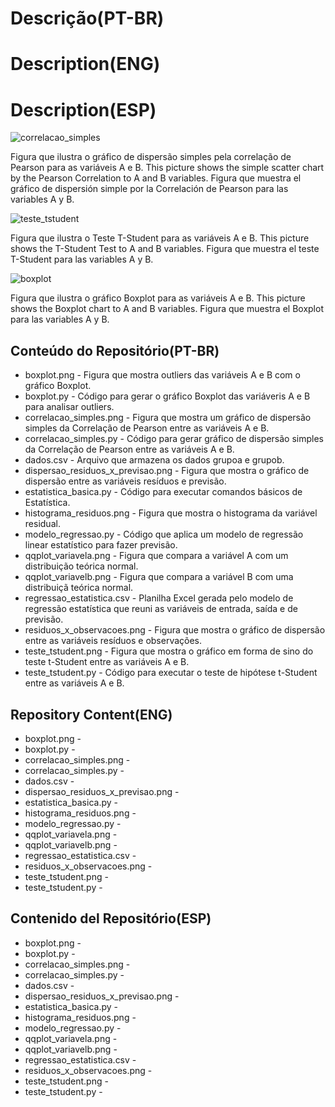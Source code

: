 # Descrição(PT-BR)
# Description(ENG)
# Description(ESP)

![correlacao_simples](https://github.com/wilmorales21/Scripts/assets/80546143/422d642c-ed1e-432d-807b-1f6d785706cf)

Figura que ilustra o gráfico de dispersão simples pela correlação de Pearson para as variáveis A e B. This picture shows the simple scatter chart by the Pearson Correlation to A and B variables. Figura que muestra el gráfico de dispersión simple por la Correlación de Pearson para las variables A y B. 

![teste_tstudent](https://github.com/wilmorales21/Scripts/assets/80546143/b219458b-aa3a-4915-b221-fc77fa86b830)

Figura que ilustra o Teste T-Student para as variáveis A e B. This picture shows the T-Student Test to A and B variables. Figura que muestra el teste T-Student para las variables A y B.

![boxplot](https://github.com/wilmorales21/Scripts/assets/80546143/e3d6718a-275b-4d14-b164-d4ddeb1314d3)

Figura que ilustra o gráfico Boxplot para as variáveis A e B. This picture shows the Boxplot chart to A and B variables. Figura que muestra el Boxplot para las variables A y B.

## Conteúdo do Repositório(PT-BR)
+ boxplot.png - Figura que mostra outliers das variáveis A e B com o gráfico Boxplot.
+ boxplot.py - Código para gerar o gráfico Boxplot das variáveris A e B para analisar outliers.
+ correlacao_simples.png - Figura que mostra um gráfico de dispersão simples da Correlação de Pearson entre as variáveis A e B. 
+ correlacao_simples.py - Código para gerar gráfico de dispersão simples da Correlação de Pearson entre as variáveis A e B.
+ dados.csv - Arquivo que armazena os dados grupoa e grupob.
+ dispersao_residuos_x_previsao.png - Figura que mostra o gráfico de dispersão entre as variáveis resíduos e previsão.
+ estatistica_basica.py - Código para executar comandos básicos de Estatística.
+ histograma_residuos.png - Figura que mostra o histograma da variável residual.
+ modelo_regressao.py - Código que aplica um modelo de regressão linear estatístico para fazer previsão.
+ qqplot_variavela.png - Figura que compara a variável A com um distribuição teórica normal.
+ qqplot_variavelb.png - Figura que compara a variável B com uma distribuiçã teórica normal.
+ regressao_estatistica.csv - Planilha Excel gerada pelo modelo de regressão estatística que reuni as variáveis de entrada, saída e de previsão.  
+ residuos_x_observacoes.png - Figura que mostra o gráfico de dispersão entre as variáveis resíduos e observações.
+ teste_tstudent.png - Figura que mostra o gráfico em forma de sino do teste t-Student entre as variáveis A e B.
+ teste_tstudent.py - Código para executar o teste de hipótese t-Student entre as variáveis A e B.
   
## Repository Content(ENG)
+ boxplot.png - 
+ boxplot.py - 
+ correlacao_simples.png - 
+ correlacao_simples.py - 
+ dados.csv - 
+ dispersao_residuos_x_previsao.png - 
+ estatistica_basica.py - 
+ histograma_residuos.png - 
+ modelo_regressao.py - 
+ qqplot_variavela.png - 
+ qqplot_variavelb.png - 
+ regressao_estatistica.csv - 
+ residuos_x_observacoes.png - 
+ teste_tstudent.png - 
+ teste_tstudent.py -

## Contenido del Repositório(ESP)
+ boxplot.png - 
+ boxplot.py - 
+ correlacao_simples.png - 
+ correlacao_simples.py - 
+ dados.csv - 
+ dispersao_residuos_x_previsao.png - 
+ estatistica_basica.py - 
+ histograma_residuos.png - 
+ modelo_regressao.py - 
+ qqplot_variavela.png - 
+ qqplot_variavelb.png - 
+ regressao_estatistica.csv - 
+ residuos_x_observacoes.png - 
+ teste_tstudent.png - 
+ teste_tstudent.py -
